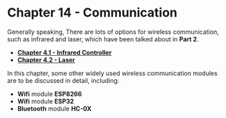 # Chapter 14 - Communication

Generally speaking, There are lots of options for wireless communication, such as infrared and laser, which have been talked about in **Part 2**.
* [**Chapter 4.1 - Infrared Controller**](../../Part2_Sensors/04_Infrared_Sensors/005_infrared.md)
* [**Chapter 4.2 - Laser**](../../Part2_Sensors/04_Infrared_Sensors/007_laseremitter.md)

In this chapter, some other widely used wireless communication modules are to be discussed in detail, including:
* **Wifi** module **ESP8266**
* **Wifi** module **ESP32**
* **Bluetooth** module **HC-0X**